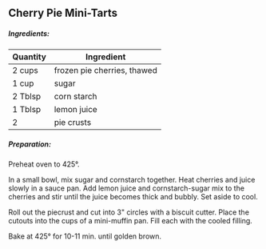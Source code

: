 
## Cherry Pie Mini-Tarts

##### Ingredients:

| Quantity | Ingredient                  |
|----------|-----------------------------|
| 2 cups   | frozen pie cherries, thawed |
| 1 cup    | sugar                       |
| 2 Tblsp  | corn starch                 |
| 1 Tblsp  | lemon juice                 |
| 2        | pie crusts                  |

##### Preparation:

Preheat oven to 425°.

In a small bowl, mix sugar and cornstarch together. Heat cherries and juice
slowly in a sauce pan.  Add lemon juice and cornstarch-sugar mix to the
cherries and stir until the juice becomes thick and bubbly. Set aside to
cool.

Roll out the piecrust and cut into 3" circles with a biscuit cutter. Place
the cutouts into the cups of a mini-muffin pan.  Fill each with the 
cooled filling.

Bake at 425° for 10-11 min. until golden brown.



